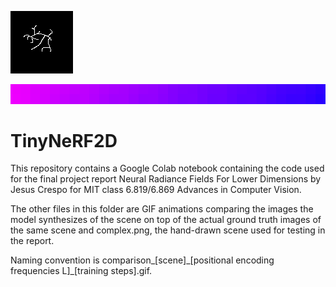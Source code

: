 ![2D scene](complex.png)

![2D scene representation](comparison_disk_L6_60K.gif)
# TinyNeRF2D
This repository contains a Google Colab notebook containing the code used for the final project report Neural Radiance Fields For Lower Dimensions by Jesus Crespo for MIT class 6.819/6.869 Advances in Computer Vision.

The other files in this folder are GIF animations comparing the images the model synthesizes of the scene on top of the actual ground truth images of the same scene and complex.png, the hand-drawn scene used for testing in the report.

Naming convention is comparison_[scene]\_[positional encoding frequencies L]\_[training steps].gif.
